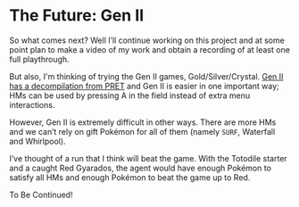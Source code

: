 # The Future: Gen II

So what comes next? Well I’ll continue working on this project and at some point plan to make a video of my work and obtain a recording of at least one full playthrough.

But also, I'm thinking of trying the Gen II games, Gold/Silver/Crystal. [Gen II has a decompilation from PRET](https://github.com/pret/pokecrystal) and Gen II is easier in one important way; HMs can be used by pressing A in the field instead of extra menu interactions.

However, Gen II is extremely difficult in other ways. There are more HMs and we can’t rely on gift Pokémon for all of them (namely `SURF`, Waterfall and Whirlpool).

I’ve thought of a run that I think will beat the game. With the Totodile starter and a caught Red Gyarados, the agent would have enough Pokémon to satisfy all HMs and  enough Pokémon to beat the game up to Red.

To Be Continued!